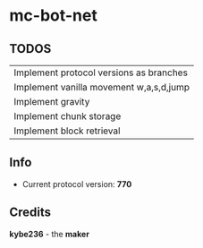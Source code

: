 # mc-bot-net

## TODOS
||
| ------ |
| Implement protocol versions as branches |
| Implement vanilla movement w,a,s,d,jump |
| Implement gravity |
| Implement chunk storage |
| Implement block retrieval |

## Info
- Current protocol version: **770**

## Credits
**kybe236** - the **maker**
